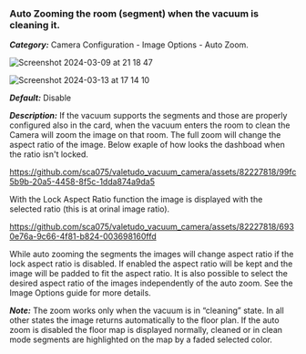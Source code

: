 ### Auto Zooming the room (segment) when the vacuum is cleaning it.

***Category:*** Camera Configuration - Image Options - Auto Zoom.

![Screenshot 2024-03-09 at 21 18 47](https://github.com/sca075/valetudo_vacuum_camera/assets/82227818/02787561-6c1b-4db7-9960-fd8f3e911161)

![Screenshot 2024-03-13 at 17 14 10](https://github.com/sca075/valetudo_vacuum_camera/assets/82227818/390a5a85-3091-40b0-9846-c0bc9c6db93d)

***Default:***  Disable

***Description:*** If the vacuum supports the segments and those are properly configured also in the card, when the
vacuum enters the room to clean the Camera will zoom the image on that room. The full zoom will change the aspect ratio of the image.
Below exaple of how looks the dashboad when the ratio isn't locked.

https://github.com/sca075/valetudo_vacuum_camera/assets/82227818/99fc5b9b-20a5-4458-8f5c-1dda874a9da5

With the Lock Aspect Ratio function the image is displayed with the selected ratio (this is at orinal image ratio).

https://github.com/sca075/valetudo_vacuum_camera/assets/82227818/6930e76a-9c66-4f81-b824-003698160ffd

While auto zooming the segments the images will change aspect ratio if the lock aspect ratio is disabled.
If enabled the aspect ratio will be kept and the image will be padded to fit the aspect ratio.
It is also possible to select the desired aspect ratio of the images independently of the auto zoom.
See the Image Options guide for more details.

***Note:*** The zoom works only when the vacuum is in “cleaning” state. In all other states the image returns
automatically to the floor plan. If the auto zoom is disabled the floor map is displayed normally, cleaned or in clean
mode segments are highlighted on the map by a faded selected color.
